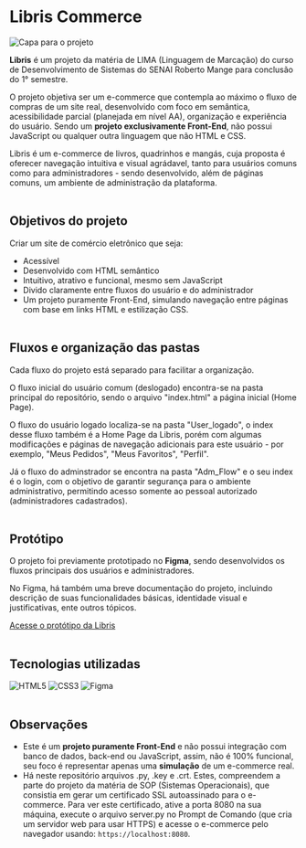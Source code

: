 # Libris Commerce
![Capa para o projeto](https://github.com/user-attachments/assets/7fb7995b-b354-47d2-83dc-e3b702cd80fc)

**Libris** é um projeto da matéria de LIMA (Linguagem de Marcação) do curso de Desenvolvimento de Sistemas do SENAI Roberto Mange para conclusão do 1° semestre.

O projeto objetiva ser um e-commerce que contempla ao máximo o fluxo de compras de um site real, desenvolvido com foco em semântica, acessibilidade parcial (planejada em nível AA), organização e experiência do usuário. Sendo um **projeto exclusivamente Front-End**, não possui JavaScript ou qualquer outra linguagem que não HTML e CSS.

Libris é um e-commerce de livros, quadrinhos e mangás, cuja proposta é oferecer navegação intuitiva e visual agrádavel, tanto para usuários comuns como para administradores - sendo desenvolvido, além de páginas comuns, um ambiente de administração da plataforma.
<br/><br/>
## Objetivos do projeto
Criar um site de comércio eletrônico que seja:
- Acessível
- Desenvolvido com HTML semântico
- Intuitivo, atrativo e funcional, mesmo sem JavaScript
- Divido claramente entre fluxos do usuário e do administrador
- Um projeto puramente Front-End, simulando navegação entre páginas com base em links HTML e estilização CSS.
<br/><br/>
## Fluxos e organização das pastas
Cada fluxo do projeto está separado para facilitar a organização.

O fluxo inicial do usuário comum (deslogado) encontra-se na pasta principal do repositório, sendo o arquivo "index.html" a página inicial (Home Page). 

O fluxo do usuário logado localiza-se na pasta "User_logado", o index desse fluxo também é a Home Page da Libris, porém com algumas modificações e páginas de navegação adicionais para este usuário - por exemplo, "Meus Pedidos", "Meus Favoritos", "Perfil". 

Já o fluxo do adminstrador se encontra na pasta "Adm_Flow" e o seu index é o login, com o objetivo de garantir segurança para o ambiente administrativo, permitindo acesso somente ao pessoal autorizado (administradores cadastrados).
<br/><br/>
## Protótipo
O projeto foi previamente prototipado no **Figma**, sendo desenvolvidos os fluxos principais dos usuários e administradores.

No Figma, há também uma breve documentação do projeto, incluindo descrição de suas funcionalidades básicas, identidade visual e justificativas, ente outros tópicos.

<a href="https://www.figma.com/design/9XTiNGkfUoVd6IIj9e07qc/Libris-Commerce?node-id=0-1&t=HR6gCo8cRIGvBea7-1" target="_blank">Acesse o protótipo da Libris</a>
<br/><br/>
## Tecnologias utilizadas
![HTML5](https://img.shields.io/badge/html5-%23E34F26.svg?style=for-the-badge&logo=html5&logoColor=white)
![CSS3](https://img.shields.io/badge/css3-%231572B6.svg?style=for-the-badge&logo=css3&logoColor=white)
![Figma](https://img.shields.io/badge/figma-%23F24E1E.svg?style=for-the-badge&logo=figma&logoColor=white)
<br/><br/>
## Observações
- Este é um **projeto puramente Front-End** e não possui integração com banco de dados, back-end ou JavaScript, assim, não é 100% funcional, seu foco é representar apenas uma **simulação** de um e-commerce real.
- Há neste repositório arquivos .py, .key e .crt. Estes, compreendem a parte do projeto da matéria de SOP (Sistemas Operacionais), que consistia em gerar um certificado SSL autoassinado para o e-commerce. Para ver este certificado, ative a porta 8080 na sua máquina, execute o arquivo server.py no Prompt de Comando (que cria um servidor web para usar HTTPS) e acesse o e-commerce pelo navegador usando: `https://localhost:8080`.
